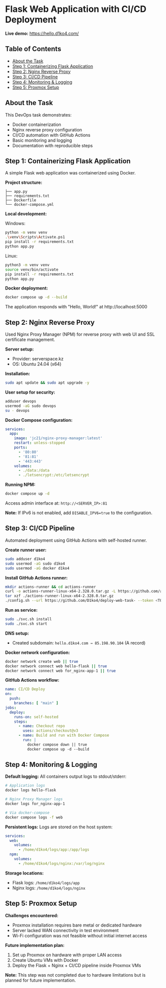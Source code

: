 # Flask Web Application with CI/CD Deployment

**Live demo:** https://hello.d1ko4.com/

## Table of Contents

- [About the Task](#about-the-task)
- [Step 1: Containerizing Flask Application](#step-1-containerizing-flask-application)
- [Step 2: Nginx Reverse Proxy](#step-2-nginx-reverse-proxy)
- [Step 3: CI/CD Pipeline](#step-3-cicd-pipeline)
- [Step 4: Monitoring & Logging](#step-4-monitoring--logging)
- [Step 5: Proxmox Setup](#step-5-proxmox-setup)

## About the Task

This DevOps task demonstrates:

- Docker containerization
- Nginx reverse proxy configuration
- CI/CD automation with GitHub Actions
- Basic monitoring and logging
- Documentation with reproducible steps

## Step 1: Containerizing Flask Application

A simple Flask web application was containerized using Docker.

**Project structure:**
```
├── app.py
├── requirements.txt
├── Dockerfile
└── docker-compose.yml
```

**Local development:**

Windows:
```bash
python -m venv venv
.\venv\Scripts\Activate.ps1
pip install -r requirements.txt
python app.py
```

Linux:
```bash
python3 -m venv venv
source venv/bin/activate
pip install -r requirements.txt
python app.py
```

**Docker deployment:**
```bash
docker compose up -d --build
```

The application responds with "Hello, World!" at http://localhost:5000

## Step 2: Nginx Reverse Proxy

Used Nginx Proxy Manager (NPM) for reverse proxy with web UI and SSL certificate management.

**Server setup:**
- Provider: serverspace.kz
- OS: Ubuntu 24.04 (x64)

**Installation:**
```bash
sudo apt update && sudo apt upgrade -y
```

**User setup for security:**
```bash
adduser devops
usermod -aG sudo devops
su - devops
```

**Docker Compose configuration:**
```yaml
services:
  app:
    image: 'jc21/nginx-proxy-manager:latest'
    restart: unless-stopped
    ports:
      - '80:80'
      - '81:81'
      - '443:443'
    volumes:
      - ./data:/data
      - ./letsencrypt:/etc/letsencrypt
```

**Running NPM:**
```bash
docker compose up -d
```

Access admin interface at: `http://<SERVER_IP>:81`

**Note:** If IPv6 is not enabled, add `DISABLE_IPV6=true` to the configuration.

## Step 3: CI/CD Pipeline

Automated deployment using GitHub Actions with self-hosted runner.

**Create runner user:**
```bash
sudo adduser d1ko4
sudo usermod -aG sudo d1ko4
sudo usermod -aG docker d1ko4
```

**Install GitHub Actions runner:**
```bash
mkdir actions-runner && cd actions-runner
curl -o actions-runner-linux-x64-2.328.0.tar.gz -L https://github.com/actions/runner/releases/download/v2.328.0/actions-runner-linux-x64-2.328.0.tar.gz
tar xzf ./actions-runner-linux-x64-2.328.0.tar.gz
./config.sh --url https://github.com/D1ko4/deploy-web-task- --token <TOKEN>
```

**Run as service:**
```bash
sudo ./svc.sh install
sudo ./svc.sh start
```

**DNS setup:**
- Created subdomain: `hello.d1ko4.com → 85.198.90.104` (A record)

**Docker network configuration:**
```bash
docker network create web || true
docker network connect web hello-flask || true
docker network connect web for_nginx-app-1 || true
```

**GitHub Actions workflow:**
```yaml
name: CI/CD Deploy
on:
  push:
    branches: [ "main" ]
jobs:
  deploy:
    runs-on: self-hosted
    steps:
      - name: Checkout repo
        uses: actions/checkout@v3
      - name: Build and run with Docker Compose
        run: |
          docker compose down || true
          docker compose up -d --build
```

## Step 4: Monitoring & Logging

**Default logging:**
All containers output logs to stdout/stderr:
```bash
# Application logs
docker logs hello-flask

# Nginx Proxy Manager logs
docker logs for_nginx-app-1

# Via docker-compose
docker compose logs -f web
```

**Persistent logs:**
Logs are stored on the host system:
```yaml
services:
  web:
    volumes:
      - /home/d1ko4/logs/app:/app/logs
  npm:
    volumes:
      - /home/d1ko4/logs/nginx:/var/log/nginx
```

**Storage locations:**
- Flask logs: `/home/d1ko4/logs/app`
- Nginx logs: `/home/d1ko4/logs/nginx`

## Step 5: Proxmox Setup

**Challenges encountered:**
- Proxmox installation requires bare metal or dedicated hardware
- Server lacked WAN connectivity in test environment
- Wi-Fi configuration was not feasible without initial internet access

**Future implementation plan:**
1. Set up Proxmox on hardware with proper LAN access
2. Create Ubuntu VMs with Docker
3. Deploy the Flask + Nginx + CI/CD pipeline inside Proxmox VMs

**Note:** This step was not completed due to hardware limitations but is planned for future implementation.